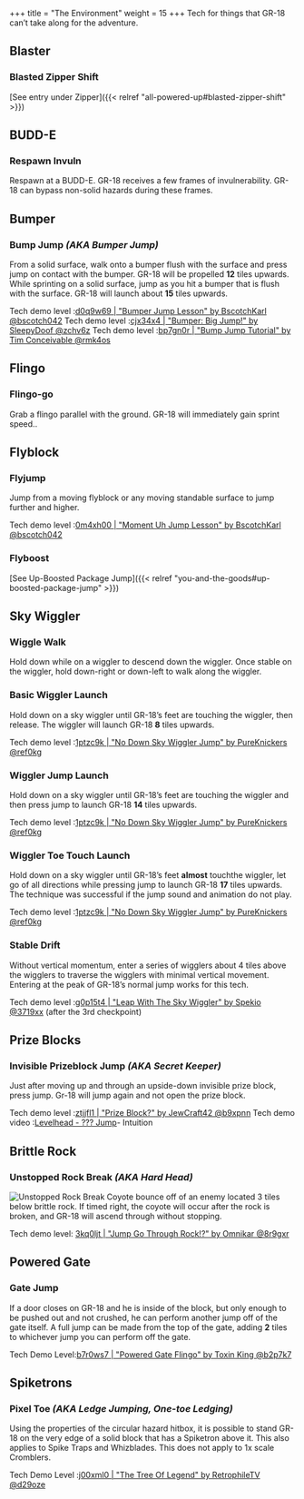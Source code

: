 +++
title = "The Environment"
weight = 15
+++
Tech for things that GR-18 can’t take along for the adventure.

## Blaster

### Blasted Zipper Shift

[See entry under Zipper]({{< relref "all-powered-up#blasted-zipper-shift" >}})

## BUDD-E

### Respawn Invuln
Respawn at a BUDD-E. GR-18 receives a few frames of invulnerability. GR-18 can bypass non-solid hazards during these frames.

## Bumper

### Bump Jump _(AKA Bumper Jump)_
From a solid surface, walk onto a bumper flush with the surface and press jump on contact with the bumper. GR-18 will be propelled **12** tiles upwards.
While sprinting on a solid surface, jump as you hit a bumper that is flush with the surface. GR-18 will launch about **15** tiles upwards.

Tech demo level :[d0q9w69 | "Bumper Jump Lesson" by BscotchKarl @bscotch042](https://levelhead.io/+d0q9w69)
Tech demo level :[cjx34x4 | "Bumper: Big Jump!" by SleepyDoof @zchv6z](https://levelhead.io/+cjx34x4)
Tech demo level :[bp7gn0r | "Bump Jump Tutorial" by Tim Conceivable @rmk4os](https://levelhead.io/+bp7gn0r)

## Flingo

### Flingo-go
Grab a flingo parallel with the ground. GR-18 will immediately gain sprint speed..

## Flyblock

### Flyjump
Jump from a moving flyblock or any moving standable surface to jump further and higher.

Tech demo level :[0m4xh00 | "Moment Uh Jump Lesson" by BscotchKarl @bscotch042](https://levelhead.io/+0m4xh00)

### Flyboost

[See Up-Boosted Package Jump]({{< relref "you-and-the-goods#up-boosted-package-jump" >}})

## Sky Wiggler

### Wiggle Walk
Hold down while on a wiggler to descend down the wiggler. Once stable on the wiggler, hold down-right or down-left to walk along the wiggler.

### Basic Wiggler Launch
Hold down on a sky wiggler until GR-18’s feet are touching the wiggler, then release. The wiggler will launch GR-18 **8** tiles upwards.

Tech demo level :[1ptzc9k | "No Down Sky Wiggler Jump" by PureKnickers @ref0kg](https://lvlhd.co/+1ptzc9k)

### Wiggler Jump Launch
Hold down on a sky wiggler until GR-18’s feet are touching the wiggler and then press jump to launch GR-18 **14** tiles upwards.

Tech demo level :[1ptzc9k | "No Down Sky Wiggler Jump" by PureKnickers @ref0kg](https://lvlhd.co/+1ptzc9k)

### Wiggler Toe Touch Launch
Hold down on a sky wiggler until GR-18’s feet **almost** touchthe wiggler, let go of all directions while pressing jump to launch GR-18 **17** tiles upwards. The technique was successful if the jump sound and animation do not play.

Tech demo level :[1ptzc9k | "No Down Sky Wiggler Jump" by PureKnickers @ref0kg](https://lvlhd.co/+1ptzc9k)

### Stable Drift
Without vertical momentum, enter a series of wigglers about 4 tiles above the wigglers to traverse the wigglers with minimal vertical movement. Entering at the peak of GR-18’s normal jump works for this tech.

Tech demo level :[g0p15t4 | "Leap With The Sky Wiggler" by Spekio @3719xx](https://lvlhd.co/+g0p15t4) (after the 3rd checkpoint)

## Prize Blocks

### Invisible Prizeblock Jump _(AKA Secret Keeper)_
Just after moving up and through an upside-down invisible prize block, press jump. Gr-18 will jump again and not open the prize block.

Tech demo level :[ztjjfl1 | "Prize Block?" by JewCraft42 @b9xpnn](https://lvlhd.co/+ztjjfl1)
Tech demo video :[Levelhead - ??? Jump](https://youtu.be/baGwcrs6DBU)- Intuition

## Brittle Rock

### Unstopped Rock Break _(AKA Hard Head)_
![Unstopped Rock Break](/img/tech-gifs/UnstoppedRockBreak.gif#floatright)
Coyote bounce off of an enemy located 3 tiles below brittle rock. If timed right, the coyote will occur after the rock is broken, and GR-18 will ascend through without stopping.

Tech demo level: [3kq0ljt | "Jump Go Through Rock!?" by Omnikar @8r9gxr](https://levelhead.io/+3kq0ljt)

## Powered Gate

### Gate Jump
If a door closes on GR-18 and he is inside of the block, but only enough to be pushed out and not crushed, he can perform another jump off of the gate itself. A full jump can be made from the top of the gate, adding **2** tiles to whichever jump you can perform off the gate.

Tech Demo Level:[b7r0ws7 | "Powered Gate Flingo" by Toxin King @b2p7k7](https://lvlhd.co/+b7r0ws7)

## Spiketrons

### Pixel Toe _(AKA Ledge Jumping, One-toe Ledging)_
Using the properties of the circular hazard hitbox, it is possible to stand GR-18 on the very edge of a solid block that has a Spiketron above it. This also applies to Spike Traps and Whizblades. This does not apply to 1x scale Cromblers.

Tech Demo Level :[j00xml0 | "The Tree Of Legend" by RetrophileTV @d29oze](https://lvlhd.co/+j00xml0)
